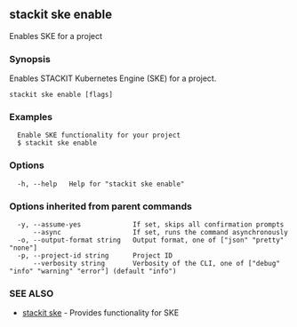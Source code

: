 ## stackit ske enable

Enables SKE for a project

### Synopsis

Enables STACKIT Kubernetes Engine (SKE) for a project.

```
stackit ske enable [flags]
```

### Examples

```
  Enable SKE functionality for your project
  $ stackit ske enable
```

### Options

```
  -h, --help   Help for "stackit ske enable"
```

### Options inherited from parent commands

```
  -y, --assume-yes             If set, skips all confirmation prompts
      --async                  If set, runs the command asynchronously
  -o, --output-format string   Output format, one of ["json" "pretty" "none"]
  -p, --project-id string      Project ID
      --verbosity string       Verbosity of the CLI, one of ["debug" "info" "warning" "error"] (default "info")
```

### SEE ALSO

* [stackit ske](./stackit_ske.md)	 - Provides functionality for SKE

